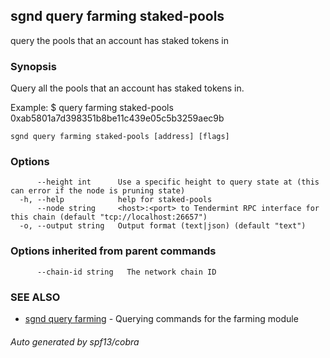 ## sgnd query farming staked-pools

query the pools that an account has staked tokens in

### Synopsis

Query all the pools that an account has staked tokens in.

Example:
$ <appd> query farming staked-pools 0xab5801a7d398351b8be11c439e05c5b3259aec9b

```
sgnd query farming staked-pools [address] [flags]
```

### Options

```
      --height int      Use a specific height to query state at (this can error if the node is pruning state)
  -h, --help            help for staked-pools
      --node string     <host>:<port> to Tendermint RPC interface for this chain (default "tcp://localhost:26657")
  -o, --output string   Output format (text|json) (default "text")
```

### Options inherited from parent commands

```
      --chain-id string   The network chain ID
```

### SEE ALSO

* [sgnd query farming](sgnd_query_farming.md)	 - Querying commands for the farming module

###### Auto generated by spf13/cobra
